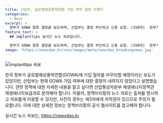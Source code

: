 ```yaml
---
title: 산업부, 글로벌해상풍력연합 가입 여부 결정 안했다
categories:
  - News
excerpt: >
  정부가 GOWA 합류 결정을 보도하며, 산업부는 결정 부인하고 신중 요청. (150자)  정부가 최근 GOWA 합류 결정을 보도하며, 산업부는 결정된 바 없음을 강조하고 보도에 신중을 요청했습니다. 현재 가입 여부에 대한 구체적인 결정은 없으며, 관련 문의 사항은 산업통상자원부로 문의할 것을 안내했습니다. 해당 정책뉴스자료는 출처를 표기하면 자유롭게 이용 가능하나, 사진은 제3자에게 저작권이 있으므로 사용이 불가하며, 출처를 표기하지 않을 경우 저작권법에 따라 처벌될 수 있다고 안내했습니다. (자료출처=정책브리핑 www.korea.kr)
feature_text: >
  ## implanttips 실시간 뉴스 속보입니다.

  정부가 GOWA 합류 결정을 보도하며, 산업부는 결정 부인하고 신중 요청. (150자)  정부가 최근 GOWA 합류 결정을 보도하며, 산업부는 결정된 바 없음을 강조하고 보도에 신중을 요청했습니다. 현재 가입 여부에 대한 구체적인 결정은 없으며, 관련 문의 사항은 산업통상자원부로 문의할 것을 안내했습니다. 해당 정책뉴스자료는 출처를 표기하면 자유롭게 이용 가능하나, 사진은 제3자에게 저작권이 있으므로 사용이 불가하며, 출처를 표기하지 않을 경우 저작권법에 따라 처벌될 수 있다고 안내했습니다. (자료출처=정책브리핑 www.korea.kr)
image: 'https://newsdao.kr/res/images/meta/newsdao_breakingnews.jpg'
---
```


<p><img src="https://newsdao.kr/res/images/meta/newsdao_breakingnews.jpg" alt="implanttips 속보" /></p>

<p>한국 정부가 글로벌해상풍력연합(GOWA)에 가입 절차를 마무리할 예정이라는 보도가 있었지만, 산업부는 현재 GOWA 가입 여부에 대한 결정이 내려지지 않았다고 설명했습니다. 관련 정책에 대한 자세한 내용을 알고 싶다면 산업통상자원부 재생에너지정책관 재생에너지보급과로 문의해야 합니다. 아울러, 정책브리핑의 뉴스 자료는 출처를 명시하고 자유롭게 이용할 수 있지만, 사진의 경우는 제3자에게 저작권이 있으므로 주의가 필요합니다. 이에 대한 상세한 정보는 정책브리핑의 공식 웹사이트를 참고해야 합니다.</p>
실시간 뉴스 속보는, <a href="https://newsdao.kr" rel="dofollow">https://newsdao.kr</a>


